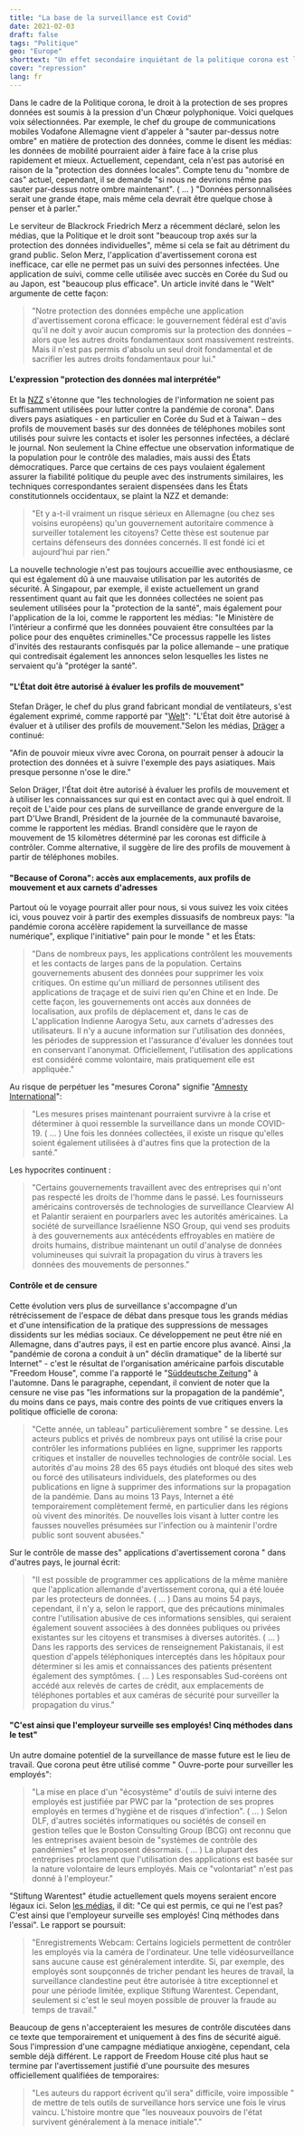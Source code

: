 ```yaml
---
title: "La base de la surveillance est Covid"
date: 2021-02-03
draft: false
tags: "Politique"
geo: "Europe"
shorttext: "Un effet secondaire inquiétant de la politique corona est l'introduction de la surveillance de masse et la dégradation de la protection des données."
cover: "repression"
lang: fr
---
```


Dans le cadre de la Politique corona, le droit à la protection de ses propres données est soumis à la pression d'un Chœur polyphonique. Voici quelques voix sélectionnées. Par exemple, le chef du groupe de communications mobiles Vodafone Allemagne vient d'appeler à "sauter par-dessus notre ombre" en matière de protection des données, comme le disent les médias: les données de mobilité pourraient aider à faire face à la crise plus rapidement et mieux. Actuellement, cependant, cela n'est pas autorisé en raison de la "protection des données locales”. Compte tenu du "nombre de cas" actuel, cependant, il se demande "si nous ne devrions même pas sauter par-dessus notre ombre maintenant". ( ... ) "Données personnalisées serait une grande étape, mais même cela devrait être quelque chose à penser et à parler."

Le serviteur de Blackrock Friedrich Merz a récemment déclaré, selon les médias, que la Politique et le droit sont "beaucoup trop axés sur la protection des données individuelles", même si cela se fait au détriment du grand public. Selon Merz, l'application d'avertissement corona est inefficace, car elle ne permet pas un suivi des personnes infectées. Une application de suivi, comme celle utilisée avec succès en Corée du Sud ou au Japon, est "beaucoup plus efficace". Un article invité dans le "Welt" argumente de cette façon:

> "Notre protection des données empêche une application d'avertissement corona efficace: le gouvernement fédéral est d'avis qu'il ne doit y avoir aucun compromis sur la protection des données – alors que les autres droits fondamentaux sont massivement restreints. Mais il n'est pas permis d'absolu un seul droit fondamental et de sacrifier les autres droits fondamentaux pour lui."

#### L'expression "protection des données mal interprétée"

Et la [NZZ](https://www.nzz.ch/meinung/corona-pandemie-die-sorge-um-die-daten-wird-zum-totschlagsargument-ld.1596449 "Die Pandemie zeigt: Es braucht eine Neujustierung des Datenschutzes") s'étonne que "les technologies de l'information ne soient pas suffisamment utilisées pour lutter contre la pandémie de corona". Dans divers pays asiatiques - en particulier en Corée du Sud et à Taiwan – des profils de mouvement basés sur des données de téléphones mobiles sont utilisés pour suivre les contacts et isoler les personnes infectées, a déclaré le journal. Non seulement la Chine effectue une observation informatique de la population pour le contrôle des maladies, mais aussi des États démocratiques. Parce que certains de ces pays voulaient également assurer la fiabilité politique du peuple avec des instruments similaires, les techniques correspondantes seraient dispensées dans les États constitutionnels occidentaux, se plaint la NZZ et demande:

> "Et y a-t-il vraiment un risque sérieux en Allemagne (ou chez ses voisins européens) qu'un gouvernement autoritaire commence à surveiller totalement les citoyens? Cette thèse est soutenue par certains défenseurs des données concernés. Il est fondé ici et aujourd'hui par rien."

La nouvelle technologie n'est pas toujours accueillie avec enthousiasme, ce qui est également dû à une mauvaise utilisation par les autorités de sécurité. À Singapour, par exemple, il existe actuellement un grand ressentiment quant au fait que les données collectées ne soient pas seulement utilisées pour la "protection de la santé", mais également pour l'application de la loi, comme le rapportent les médias: "le Ministère de l'intérieur a confirmé que les données pouvaient être consultées par la police pour des enquêtes criminelles."Ce processus rappelle les listes d'invités des restaurants confisqués par la police allemande – une pratique qui contredisait également les annonces selon lesquelles les listes ne servaient qu'à "protéger la santé".

#### "L'État doit être autorisé à évaluer les profils de mouvement"

Stefan Dräger, le chef du plus grand fabricant mondial de ventilateurs, s'est également exprimé, comme rapporté par "[Welt](https://www.welt.de/wirtschaft/plus223409128/Stefan-Draeger-Der-Staat-muss-Bewegungsprofile-auswerten-und-nutzen-duerfen.html "Der Staat muss Bewegungsprofile auswerten und nutzen dürfen")": "L'État doit être autorisé à évaluer et à utiliser des profils de mouvement."Selon les médias, [Dräger](https://www.oldenburger-onlinezeitung.de/nachrichten/draeger-chef-staat-muss-bewegungsprofile-auswerten-duerfen-56191.html "Dräger-Chef: Staat muss Bewegungsprofile auswerten dürfen") a continué:

"Afin de pouvoir mieux vivre avec Corona, on pourrait penser à adoucir la protection des données et à suivre l'exemple des pays asiatiques. Mais presque personne n'ose le dire."

Selon Dräger, l'État doit être autorisé à évaluer les profils de mouvement et à utiliser les connaissances sur qui est en contact avec qui à quel endroit. Il reçoit de L'aide pour ces plans de surveillance de grande envergure de la part D'Uwe Brandl, Président de la journée de la communauté bavaroise, comme le rapportent les médias. Brandl considère que le rayon de mouvement de 15 kilomètres déterminé par les coronas est difficile à contrôler. Comme alternative, il suggère de lire des profils de mouvement à partir de téléphones mobiles.

#### "Because of Corona": accès aux emplacements, aux profils de mouvement et aux carnets d'adresses

Partout où le voyage pourrait aller pour nous, si vous suivez les voix citées ici, vous pouvez voir à partir des exemples dissuasifs de nombreux pays: "la pandémie corona accélère rapidement la surveillance de masse numérique", explique l'initiative" pain pour le monde " et les États:

> "Dans de nombreux pays, les applications contrôlent les mouvements et les contacts de larges pans de la population. Certains gouvernements abusent des données pour supprimer les voix critiques. On estime qu'un milliard de personnes utilisent des applications de traçage et de suivi rien qu'en Chine et en Inde. De cette façon, les gouvernements ont accès aux données de localisation, aux profils de déplacement et, dans le cas de L'application Indienne Aarogya Setu, aux carnets d'adresses des utilisateurs. Il n'y a aucune information sur l'utilisation des données, les périodes de suppression et l'assurance d'évaluer les données tout en conservant l'anonymat. Officiellement, l'utilisation des applications est considéré comme volontaire, mais pratiquement elle est appliquée."

Au risque de perpétuer les "mesures Corona" signifie "[Amnesty International](https://www.amnesty.de/informieren/aktuell/covid-19-digitale-ueberwachung-gefaehrdet-unsere-menschenrechte "CORONAVIRUS: DIGITALE ÜBERWACHUNG GEFÄHRDET UNSERE MENSCHENRECHTE")":

> "Les mesures prises maintenant pourraient survivre à la crise et déterminer à quoi ressemble la surveillance dans un monde COVID-19. ( ... ) Une fois les données collectées, il existe un risque qu'elles soient également utilisées à d'autres fins que la protection de la santé."

Les hypocrites continuent :

> "Certains gouvernements travaillent avec des entreprises qui n'ont pas respecté les droits de l'homme dans le passé. Les fournisseurs américains controversés de technologies de surveillance Clearview AI et Palantir seraient en pourparlers avec les autorités américaines. La société de surveillance Israélienne NSO Group, qui vend ses produits à des gouvernements aux antécédents effroyables en matière de droits humains, distribue maintenant un outil d'analyse de données volumineuses qui suivrait la propagation du virus à travers les données des mouvements de personnes."

#### Contrôle et de censure

Cette évolution vers plus de surveillance s'accompagne d'un rétrécissement de l'espace de débat dans presque tous les grands médias et d'une intensification de la pratique des suppressions de messages dissidents sur les médias sociaux. Ce développement ne peut être nié en Allemagne, dans d'autres pays, il est en partie encore plus avancé. Ainsi ,la "pandémie de corona a conduit à un" déclin dramatique" de la liberté sur Internet" - c'est le résultat de l'organisation américaine parfois discutable "Freedom House", comme l'a rapporté le "[Süddeutsche Zeitung](https://www.sueddeutsche.de/digital/digitale-ueberwachung-selfies-fuer-den-staat-1.5069669 "Selfies für den Staat")" à l'automne. Dans le paragraphe, cependant, il convient de noter que la censure ne vise pas "les informations sur la propagation de la pandémie", du moins dans ce pays, mais contre des points de vue critiques envers la politique officielle de corona:

> "Cette année, un tableau" particulièrement sombre " se dessine. Les acteurs publics et privés de nombreux pays ont utilisé la crise pour contrôler les informations publiées en ligne, supprimer les rapports critiques et installer de nouvelles technologies de contrôle social. Les autorités d'au moins 28 des 65 pays étudiés ont bloqué des sites web ou forcé des utilisateurs individuels, des plateformes ou des publications en ligne à supprimer des informations sur la propagation de la pandémie. Dans au moins 13 Pays, Internet a été temporairement complètement fermé, en particulier dans les régions où vivent des minorités. De nouvelles lois visant à lutter contre les fausses nouvelles présumées sur l'infection ou à maintenir l'ordre public sont souvent abusées."

Sur le contrôle de masse des" applications d'avertissement corona " dans d'autres pays, le journal écrit:

> "Il est possible de programmer ces applications de la même manière que l'application allemande d'avertissement corona, qui a été louée par les protecteurs de données. ( ... ) Dans au moins 54 pays, cependant, il n'y a, selon le rapport, que des précautions minimales contre l'utilisation abusive de ces informations sensibles, qui seraient également souvent associées à des données publiques ou privées existantes sur les citoyens et transmises à diverses autorités. ( ... ) Dans les rapports des services de renseignement Pakistanais, il est question d'appels téléphoniques interceptés dans les hôpitaux pour déterminer si les amis et connaissances des patients présentent également des symptômes. ( ... ) Les responsables Sud-coréens ont accédé aux relevés de cartes de crédit, aux emplacements de téléphones portables et aux caméras de sécurité pour surveiller la propagation du virus."

#### "C'est ainsi que l'employeur surveille ses employés! Cinq méthodes dans le test"

Un autre domaine potentiel de la surveillance de masse future est le lieu de travail. Que corona peut être utilisé comme " Ouvre-porte pour surveiller les employés":

> "La mise en place d'un "écosystème" d'outils de suivi interne des employés est justifiée par PWC par la "protection de ses propres employés en termes d'hygiène et de risques d'infection". ( ... )  Selon DLF, d'autres sociétés informatiques ou sociétés de conseil en gestion telles que le Boston Consulting Group (BCG) ont reconnu que les entreprises avaient besoin de "systèmes de contrôle des pandémies" et les proposent désormais. ( ... ) La plupart des entreprises proclament que l'utilisation des applications est basée sur la nature volontaire de leurs employés. Mais ce "volontariat" n'est pas donné à l'employeur."

"Stiftung Warentest" étudie actuellement quels moyens seraient encore légaux ici. Selon [les médias](https://www.bz-berlin.de/ratgeber/so-ueberwacht-der-arbeitgeber-seine-mitarbeiter-fuenf-methoden-im-test "So überwacht der Arbeitgeber seine Mitarbeiter! Fünf Methoden im Test"), il dit: "Ce qui est permis, ce qui ne l'est pas? C'est ainsi que l'employeur surveille ses employés! Cinq méthodes dans l'essai". Le rapport se poursuit:

> "Enregistrements Webcam: Certains logiciels permettent de contrôler les employés via la caméra de l'ordinateur. Une telle vidéosurveillance sans aucune cause est généralement interdite. Si, par exemple, des employés sont soupçonnés de tricher pendant les heures de travail, la surveillance clandestine peut être autorisée à titre exceptionnel et pour une période limitée, explique Stiftung Warentest. Cependant, seulement si c'est le seul moyen possible de prouver la fraude au temps de travail."

Beaucoup de gens n'accepteraient les mesures de contrôle discutées dans ce texte que temporairement et uniquement à des fins de sécurité aiguë. Sous l'impression d'une campagne médiatique anxiogène, cependant, cela semble déjà différent. Le rapport de Freedom House cité plus haut se termine par l'avertissement justifié d'une poursuite des mesures officiellement qualifiées de temporaires:

> "Les auteurs du rapport écrivent qu'il sera" difficile, voire impossible " de mettre de tels outils de surveillance hors service une fois le virus vaincu. L'histoire montre que "les nouveaux pouvoirs de l'état survivent généralement à la menace initiale"."
